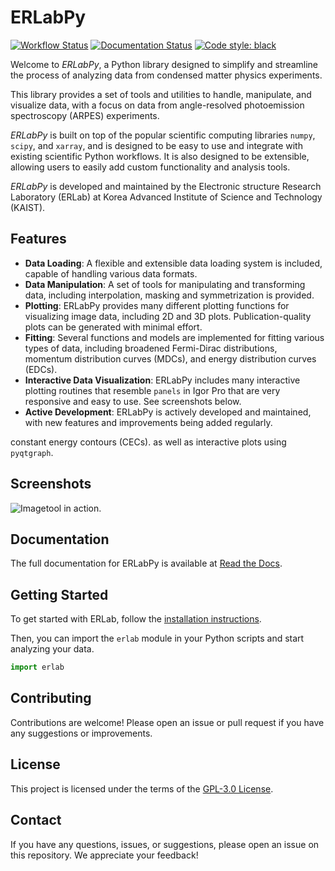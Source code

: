 # ERLabPy

[![Workflow Status](https://github.com/kmnhan/erlabpy/actions/workflows/test.yml/badge.svg)](https://github.com/kmnhan/erlabpy/actions/workflows/test.yml)
[![Documentation Status](https://readthedocs.org/projects/erlabpy/badge/?version=latest)](https://erlabpy.readthedocs.io/en/latest/)
[![Code style: black](https://img.shields.io/badge/code%20style-black-000000.svg)](https://github.com/psf/black)

Welcome to *ERLabPy*, a Python library designed to simplify and streamline the
process of analyzing data from condensed matter physics experiments.

This library provides a set of tools and utilities to handle, manipulate, and
visualize data, with a focus on data from angle-resolved photoemission
spectroscopy (ARPES) experiments.

*ERLabPy* is built on top of the popular scientific computing libraries `numpy`,
`scipy`, and `xarray`, and is designed to be easy to use and integrate with
existing scientific Python workflows. It is also designed to be extensible,
allowing users to easily add custom functionality and analysis tools.

*ERLabPy* is developed and maintained by the Electronic structure Research
Laboratory (ERLab) at Korea Advanced Institute of Science and Technology
(KAIST).

## Features

- **Data Loading**: A flexible and extensible data loading system is included,
  capable of handling various data formats.
- **Data Manipulation**: A set of tools for manipulating and
  transforming data, including interpolation, masking and symmetrization is provided.
- **Plotting**: ERLabPy provides many different plotting functions for visualizing
  image data, including 2D and 3D plots. Publication-quality plots can be
  generated with minimal effort.
- **Fitting**: Several functions and models are implemented for fitting various
  types of data, including broadened Fermi-Dirac distributions, momentum
  distribution curves (MDCs), and energy distribution curves (EDCs).
- **Interactive Data Visualization**: ERLabPy includes many interactive plotting
  routines that resemble `panels` in Igor Pro that are very responsive and easy
  to use. See screenshots below.
- **Active Development**: ERLabPy is actively developed and maintained, with new
  features and improvements being added regularly.

constant energy contours (CECs). as well as interactive plots using `pyqtgraph`.

## Screenshots

<picture>
  <source media="(prefers-color-scheme: dark)" srcset="https://github.com/kmnhan/erlabpy/blob/main/docs/source/images/imagetool_dark.png?raw=true">
  <source media="(prefers-color-scheme: light)" srcset="https://github.com/kmnhan/erlabpy/blob/main/docs/source/images/imagetool_light.png?raw=true">
  <img alt="Imagetool in action." src="https://github.com/kmnhan/erlabpy/blob/main/docs/source/images/imagetool_light.png?raw=true">
</picture>

## Documentation

The full documentation for ERLabPy is available at [Read the Docs](https://erlabpy.readthedocs.io/en/latest/).

## Getting Started

To get started with ERLab, follow the [installation instructions](https://erlabpy.readthedocs.io/en/latest/readme.html).

Then, you can import the `erlab` module in your Python scripts and start analyzing your data.

```python
import erlab
```

## Contributing

Contributions are welcome! Please open an issue or pull request if you have any
suggestions or improvements.

## License

This project is licensed under the terms of the [GPL-3.0 License](LICENSE).

## Contact

If you have any questions, issues, or suggestions, please open an issue on this
repository. We appreciate your feedback!
